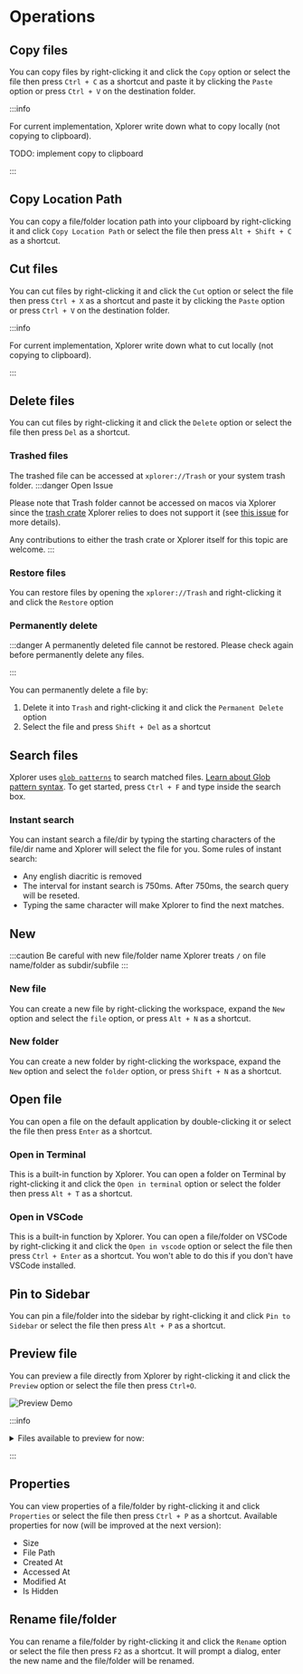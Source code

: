 # Operations

## Copy files

You can copy files by right-clicking it and click the `Copy` option or select the file then press `Ctrl + C` as a shortcut and paste it by clicking the `Paste` option or press `Ctrl + V` on the destination folder.

:::info

For current implementation, Xplorer write down what to copy locally (not copying to clipboard).

TODO: implement copy to clipboard

:::

## Copy Location Path

You can copy a file/folder location path into your clipboard by right-clicking it and click `Copy Location Path` or select the file then press `Alt + Shift + C` as a shortcut.

## Cut files

You can cut files by right-clicking it and click the `Cut` option or select the file then press `Ctrl + X` as a shortcut and paste it by clicking the `Paste` option or press `Ctrl + V` on the destination folder.

:::info

For current implementation, Xplorer write down what to cut locally (not copying to clipboard).

:::

## Delete files

You can cut files by right-clicking it and click the `Delete` option or select the file then press `Del` as a shortcut.

### Trashed files

The trashed file can be accessed at `xplorer://Trash` or your system trash folder.
:::danger Open Issue

Please note that Trash folder cannot be accessed on macos via Xplorer since the [trash crate](https://github.com/Byron/trash-rs) Xplorer relies to does not support it (see [this issue](https://github.com/Byron/trash-rs/issues/8) for more details).

Any contributions to either the trash crate or Xplorer itself for this topic are welcome.
:::

### Restore files

You can restore files by opening the `xplorer://Trash` and right-clicking it and click the `Restore` option

### Permanently delete

:::danger
A permanently deleted file cannot be restored. Please check again before permanently delete any files.

:::

You can permanently delete a file by:

1. Delete it into `Trash` and right-clicking it and click the `Permanent Delete` option
2. Select the file and press `Shift + Del` as a shortcut

## Search files

Xplorer uses [`glob patterns`](<https://en.wikipedia.org/wiki/Glob_(programming)>) to search matched files. [Learn about Glob pattern syntax](<https://en.wikipedia.org/wiki/Glob_(programming)>). To get started, press `Ctrl + F` and type inside the search box.

### Instant search

You can instant search a file/dir by typing the starting characters of the file/dir name and Xplorer will select the file for you. Some rules of instant search:

-   Any english diacritic is removed
-   The interval for instant search is 750ms. After 750ms, the search query will be reseted.
-   Typing the same character will make Xplorer to find the next matches.

## New

:::caution Be careful with new file/folder name
Xplorer treats `/` on file name/folder as subdir/subfile
:::

### New file

You can create a new file by right-clicking the workspace, expand the `New` option and select the `file` option, or press `Alt + N` as a shortcut.

### New folder

You can create a new folder by right-clicking the workspace, expand the `New` option and select the `folder` option, or press `Shift + N` as a shortcut.

## Open file

You can open a file on the default application by double-clicking it or select the file then press `Enter` as a shortcut.

### Open in Terminal

This is a built-in function by Xplorer. You can open a folder on Terminal by right-clicking it and click the `Open in terminal` option or select the folder then press `Alt + T` as a shortcut.

### Open in VSCode

This is a built-in function by Xplorer. You can open a file/folder on VSCode by right-clicking it and click the `Open in vscode` option or select the file then press `Ctrl + Enter` as a shortcut. You won't able to do this if you don't have VSCode installed.

## Pin to Sidebar

You can pin a file/folder into the sidebar by right-clicking it and click `Pin to Sidebar` or select the file then press `Alt + P` as a shortcut.

## Preview file

You can preview a file directly from Xplorer by right-clicking it and click the `Preview` option or select the file then press `Ctrl+O`.

![Preview Demo](/img/docs/preview.webp)

:::info

<details>
<summary>
Files available to preview for now:
</summary>
* Markdown files
* Image files
* Text files
* Video files
* Pdfs
* Almost all programming language with syntax highlighting

</details>

:::

## Properties

You can view properties of a file/folder by right-clicking it and click `Properties` or select the file then press `Ctrl + P` as a shortcut.
Available properties for now (will be improved at the next version):

-   Size
-   File Path
-   Created At
-   Accessed At
-   Modified At
-   Is Hidden

## Rename file/folder

You can rename a file/folder by right-clicking it and click the `Rename` option or select the file then press `F2` as a shortcut. It will prompt a dialog, enter the new name and the file/folder will be renamed.
